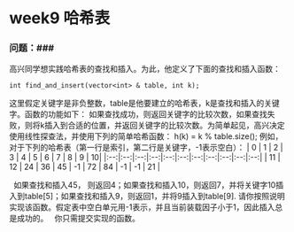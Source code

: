 # week9 哈希表

### 问题：###

高兴同学想实践哈希表的查找和插入。为此，他定义了下面的查找和插入函数：
```
int find_and_insert(vector<int> & table, int k);
```
这里假定关键字是非负整数，table是他要建立的哈希表，k是查找和插入的关键字。函数的功能如下：
如果查找成功，则返回关键字的比较次数，如果查找失败，则将k插入到合适的位置，并返回关键字的比较次数。为简单起见，高兴决定使用线性探查法，并使用下列的简单哈希函数：
h(k) = k % table.size();
例如，对于下列的哈希表（第一行是索引，第二行是关键字，-1表示空白）：
|  0 |  1 |  2 |  3 |  4 |  5 |  6 |  7 |  8 |  9 | 10|
|:--:|:--:|:--:|:--:|:--:|:--:|:--:|:--:|:--:|:--:|:--:|
| 11 | 12 | 24 | 36 | 45 | -1 | 72 | 84 | -1 | -1 | 21 |

 
如果查找和插入45， 则返回4；如果查找和插入10，则返回7，并将关键字10插入到table[5]；如果查找和插入9，则返回1，并将9插入到table[9].
请你按照说明实现该函数。假定表中空白单元用-1表示，并且当前装载因子小于1，因此插入总是成功的。
 
你只需提交实现的函数。

